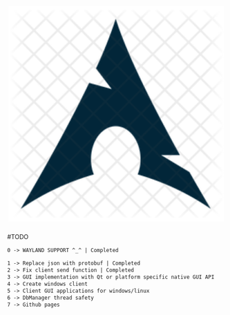 <h1 align="center"><img src="./github-pages/ArchLogo.png" width="500" alt="MsQuic logo"/></h1>
#TODO 

```
0 -> WAYLAND SUPPORT ^_^ | Completed
```

```
1 -> Replace json with protobuf | Completed
2 -> Fix client send function | Completed
3 -> GUI implementation with Qt or platform specific native GUI API 
4 -> Create windows client
5 -> Client GUI applications for windows/linux
6 -> DbManager thread safety
7 -> Github pages
```

